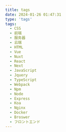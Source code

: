 ```yaml
---
title: tags
date: 2024-01-26 01:47:31
type: 'tags'
tags:
  - CSS
  - 前端
  - 服务器
  - 云端
  - HTML
  - Vue
  - Nuxt
  - React
  - Next
  - JavaScript
  - Jquery
  - TypeScript
  - Webpack
  - Npm
  - Node
  - Express
  - Koa
  - Nginx
  - Docker
  - Broswer
  - フロントエンド
---
```

